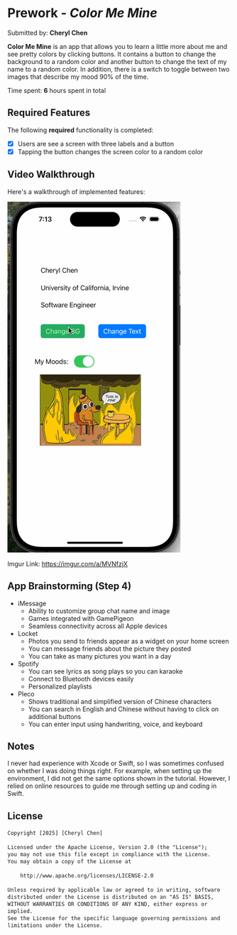 # Prework - *Color Me Mine*

Submitted by: **Cheryl Chen**

**Color Me Mine** is an app that allows you to learn a little more about me and see pretty colors by clicking buttons.
It contains a button to change the background to a random color and another button to change the text of my name to a random color.
In addition, there is a switch to toggle between two images that describe my mood 90% of the time.

Time spent: **6** hours spent in total

## Required Features

The following **required** functionality is completed:

- [X] Users are see a screen with three labels and a button
- [X] Tapping the button changes the screen color to a random color
 
## Video Walkthrough

Here's a walkthrough  of implemented features:


![Walkthrough video](https://github.com/cherhchen/codepath-ios-prework/blob/main/codepath-ios-prework-video.gif)

Imgur Link: https://imgur.com/a/MVNfzjX

## App Brainstorming (Step 4)
- iMessage
  - Ability to customize group chat name and image
  - Games integrated with GamePigeon
  - Seamless connectivity across all Apple devices
- Locket
  - Photos you send to friends appear as a widget on your home screen
  - You can message friends about the picture they posted
  - You can take as many pictures you want in a day
- Spotify
  - You can see lyrics as song plays so you can karaoke
  - Connect to Bluetooth devices easily
  - Personalized playlists
- Pleco
  - Shows traditional and simplified version of Chinese characters
  - You can search in English and Chinese without having to click on additional buttons
  - You can enter input using handwriting, voice, and keyboard

## Notes

I never had experience with Xcode or Swift, so I was sometimes confused on whether I was doing things right.
For example, when setting up the environment, I did not get the same options shown in the tutorial.
However, I relied on online resources to guide me through setting up and coding in Swift.

## License

    Copyright [2025] [Cheryl Chen]

    Licensed under the Apache License, Version 2.0 (the "License");
    you may not use this file except in compliance with the License.
    You may obtain a copy of the License at

        http://www.apache.org/licenses/LICENSE-2.0

    Unless required by applicable law or agreed to in writing, software
    distributed under the License is distributed on an "AS IS" BASIS,
    WITHOUT WARRANTIES OR CONDITIONS OF ANY KIND, either express or implied.
    See the License for the specific language governing permissions and
    limitations under the License.
